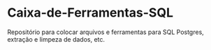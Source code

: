 # Caixa-de-Ferramentas-SQL
Repositório para colocar arquivos e ferramentas para SQL Postgres, extração e limpeza de dados, etc.

